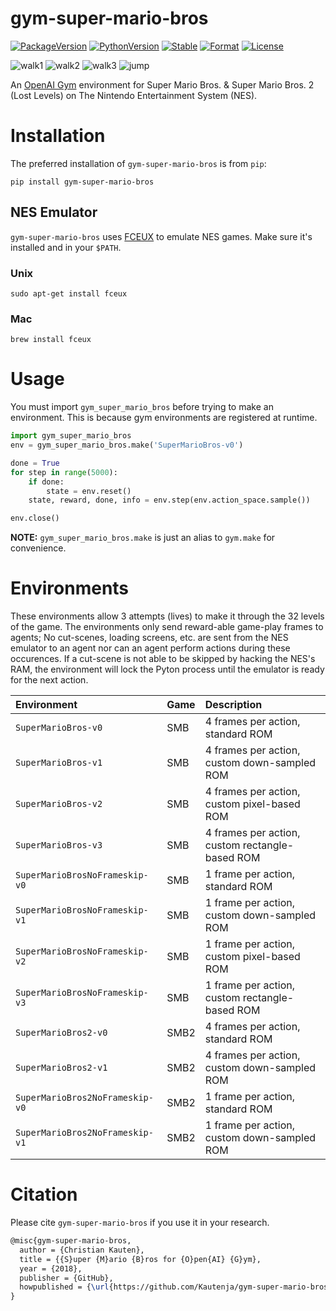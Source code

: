 # gym-super-mario-bros

[![PackageVersion][pypi-version]][pypi-home]
[![PythonVersion][python-version]][python-home]
[![Stable][pypi-status]][pypi-home]
[![Format][pypi-format]][pypi-home]
[![License][pypi-license]](LICENSE)

[pypi-version]: https://badge.fury.io/py/gym-super-mario-bros.svg
[pypi-license]: https://img.shields.io/pypi/l/gym-super-mario-bros.svg
[pypi-status]: https://img.shields.io/pypi/status/gym-super-mario-bros.svg
[pypi-format]: https://img.shields.io/pypi/format/gym-super-mario-bros.svg
[pypi-home]: https://badge.fury.io/py/gym-super-mario-bros
[python-version]: https://img.shields.io/pypi/pyversions/gym-super-mario-bros.svg
[python-home]: https://python.org

![walk1](https://github.com/Kautenja/gym-super-mario-bros/blob/master/gym_super_mario_bros/sprites/smb1/Characters/Mario/Mario%20-%20Walk1.gif)
![walk2](https://github.com/Kautenja/gym-super-mario-bros/blob/master/gym_super_mario_bros/sprites/smb1/Characters/Mario/Mario%20-%20Walk2.gif)
![walk3](https://github.com/Kautenja/gym-super-mario-bros/blob/master/gym_super_mario_bros/sprites/smb1/Characters/Mario/Mario%20-%20Walk3.gif)
![jump](https://github.com/Kautenja/gym-super-mario-bros/blob/master/gym_super_mario_bros/sprites/smb1/Characters/Mario/Mario%20-%20Jump.gif)

An [OpenAI Gym](https://github.com/openai/gym) environment for
Super Mario Bros. & Super Mario Bros. 2 (Lost Levels) on The Nintendo
Entertainment System (NES).

# Installation

The preferred installation of `gym-super-mario-bros` is from `pip`:

```shell
pip install gym-super-mario-bros
```

## NES Emulator

`gym-super-mario-bros` uses [FCEUX](http://www.fceux.com/web/home.html) to emulate NES games.
Make sure it's installed and in your `$PATH`.

### Unix

```shell
sudo apt-get install fceux
```

### Mac

```shell
brew install fceux
```

# Usage

You must import `gym_super_mario_bros` before trying to make an environment. This is
because gym environments are registered at runtime.

```python
import gym_super_mario_bros
env = gym_super_mario_bros.make('SuperMarioBros-v0')

done = True
for step in range(5000):
    if done:
        state = env.reset()
    state, reward, done, info = env.step(env.action_space.sample())

env.close()
```

**NOTE:** `gym_super_mario_bros.make` is just an alias to `gym.make` for
convenience.

# Environments

These environments allow 3 attempts (lives) to make it through the 32 levels
of the game. The environments only send reward-able game-play frames to
agents; No cut-scenes, loading screens, etc. are sent from the NES emulator
to an agent nor can an agent perform actions during these occurences. If a
cut-scene is not able to be skipped by hacking the NES's RAM, the environment
will lock the Pyton process until the emulator is ready for the next action.

| Environment                     | Game | Description                                      |
|:--------------------------------|:-----|:-------------------------------------------------|
| `SuperMarioBros-v0`             | SMB  | 4 frames per action, standard ROM                |
| `SuperMarioBros-v1`             | SMB  | 4 frames per action, custom down-sampled ROM     |
| `SuperMarioBros-v2`             | SMB  | 4 frames per action, custom pixel-based ROM      |
| `SuperMarioBros-v3`             | SMB  | 4 frames per action, custom rectangle-based ROM  |
| `SuperMarioBrosNoFrameskip-v0`  | SMB  | 1 frame per action, standard ROM                 |
| `SuperMarioBrosNoFrameskip-v1`  | SMB  | 1 frame per action, custom down-sampled ROM      |
| `SuperMarioBrosNoFrameskip-v2`  | SMB  | 1 frame per action, custom pixel-based ROM       |
| `SuperMarioBrosNoFrameskip-v3`  | SMB  | 1 frame per action, custom rectangle-based ROM   |
| `SuperMarioBros2-v0`            | SMB2 | 4 frames per action, standard ROM                |
| `SuperMarioBros2-v1`            | SMB2 | 4 frames per action, custom down-sampled ROM     |
| `SuperMarioBros2NoFrameskip-v0` | SMB2 | 1 frame per action, standard ROM                 |
| `SuperMarioBros2NoFrameskip-v1` | SMB2 | 1 frame per action, custom down-sampled ROM      |

<!-- ROM Hacks
more can be found here: http://l.j-factor.com/emulation/
-->

# Citation

Please cite `gym-super-mario-bros` if you use it in your research.

```tex
@misc{gym-super-mario-bros,
  author = {Christian Kauten},
  title = {{S}uper {M}ario {B}ros for {O}pen{AI} {G}ym},
  year = {2018},
  publisher = {GitHub},
  howpublished = {\url{https://github.com/Kautenja/gym-super-mario-bros}},
}
```
